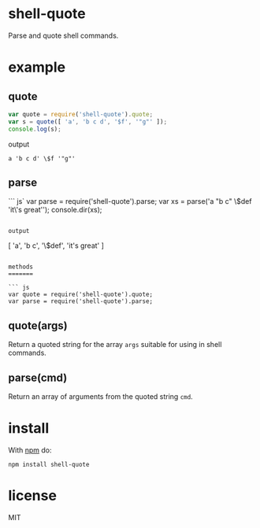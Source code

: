 shell-quote
===========

Parse and quote shell commands.

example
=======

quote
-----

``` js
var quote = require('shell-quote').quote;
var s = quote([ 'a', 'b c d', '$f', '"g"' ]);
console.log(s);
```

output

```
a 'b c d' \$f '"g"'
```

parse
-----

``` js`
var parse = require('shell-quote').parse;
var xs = parse('a "b c" \\$def \'it\\\'s great\'');
console.dir(xs);
```

output

```
[ 'a', 'b c', '\\$def', 'it\'s great' ]
```

methods
=======

``` js
var quote = require('shell-quote').quote;
var parse = require('shell-quote').parse;
```

quote(args)
-----------

Return a quoted string for the array `args` suitable for using in shell
commands.

parse(cmd)
----------

Return an array of arguments from the quoted string `cmd`.

install
=======

With [npm](http://npmjs.org) do:

```
npm install shell-quote
```

license
=======

MIT
